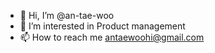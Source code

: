 - 👋 Hi, I’m @an-tae-woo
- 👀 I’m interested in Product management
- 📫 How to reach me antaewoohi@gmail.com
